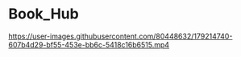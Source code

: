 # Book_Hub

https://user-images.githubusercontent.com/80448632/179214740-607b4d29-bf55-453e-bb6c-5418c16b6515.mp4

